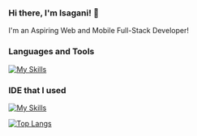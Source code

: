 ### Hi there, I'm Isagani! 👋

I'm an Aspiring Web and Mobile Full-Stack Developer!

### Languages and Tools
[![My Skills](https://skillicons.dev/icons?i=java,python,javascript,c,javascript,css,html,php,firebase,bootstrap,tailwind,figma)](https://skillicons.dev)

### IDE that I used
[![My Skills](https://skillicons.dev/icons?i=vscode,eclipse,androidstudio)](https://skillicons.dev)

[![Top Langs](https://github-readme-stats.vercel.app/api/top-langs/?username=Isagani-lapira&layout=compact)](https://github.com/anuraghazra/github-readme-stats)

